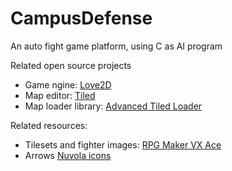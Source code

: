 CampusDefense
=============

An auto fight game platform, using C as AI program

Related open source projects

 * Game ngine: [Love2D](http://love2d.org)
 * Map editor: [Tiled](http://mapeditor.org)
 * Map loader library: [Advanced Tiled Loader](https://github.com/Kadoba/Advanced-Tiled-Loader)

Related resources:
 * Tilesets and fighter images: [RPG Maker VX Ace](http://www.rpgmakerweb.com/products/rpg-maker-vx-ace)
 * Arrows [Nuvola icons](http://www.icon-king.com/projects/)
